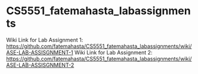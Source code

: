 # CS5551_fatemahasta_labassignments
Wiki Link for Lab Assignment 1: https://github.com/fatemahasta/CS5551_fatemahasta_labassignments/wiki/ASE-LAB-ASSISGNMENT-1
Wiki Link for Lab Assignment 2: https://github.com/fatemahasta/CS5551_fatemahasta_labassignments/wiki/ASE-LAB-ASSISGNMENT-2
